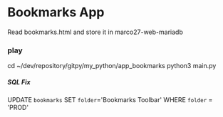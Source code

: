 # Bookmarks App
Read bookmarks.html and store it in marco27-web-mariadb

### play
cd ~/dev/repository/gitpy/my_python/app_bookmarks
python3 main.py

##### SQL Fix
UPDATE `bookmarks` SET `folder`='Bookmarks Toolbar' WHERE `folder` = 'PROD'